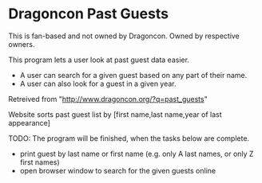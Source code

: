 # Dragoncon Past Guests

This is fan-based and not owned by Dragoncon. Owned by respective owners.

This program lets a user look at past guest data easier.
* A user can search for a given guest based on any part of their name.
* A user can also look for a guest in a given year.

Retreived from "http://www.dragoncon.org/?q=past_guests" 

Website sorts past guest list by [first name,last name,year of last appearance]

TODO:
The program will be finished, when the tasks below are complete.
* print guest by last name or first name (e.g. only A last names, or only Z first names)
* open browser window to search for the given guests online
